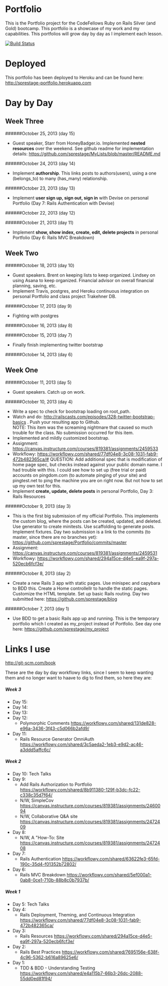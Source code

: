 Portfolio
=========
This is the Portfolio project for the CodeFellows Ruby on Rails Silver (and Gold) bootcamp.  This portfolio is a showcase
of my work and my capabilities.  This portfolios will grow day by day as I implement each lesson.

[![Build Status](https://travis-ci.org/sprestage/Portfolio.png?branch=master)](https://travis-ci.org/sprestage/Portfolio)

Deployed
========
This portfolio has been deployed to Heroku and can be found here: http://sprestage-portfolio.herokuapp.com

Day by Day
=======

Week Three
-------

######October 25, 2013 (day 15)
- Guest speaker, Starr from HoneyBadger.io.  Implemented <b>nested resources</b> over the weekend.  See github readme for
implementation details: https://github.com/sprestage/MyLists/blob/master/README.md

######October 24, 2013 (day 14) 
- Implement <b>authorship</b>.  This links posts to authors(users), using a one (belongs_to) to many (has_many) relationship.

######October 23, 2013 (day 13)
- Implement <b>user sign up, sign out, sign in</b> with Devise on personal Portfolio (Day 7: Rails Authentication with Devise)

######October 22, 2013 (day 12)

######October 21, 2013 (day 11)
- Implement <b>show, show index, create, edit, delete projects</b> in personal Portfolio (Day 6: Rails MVC Breakdown)

Week Two
-------

######October 18, 2013 (day 10)
- Guest speakers. Brent on keeping lists to keep organized.  Lindsey on using Asana to keep organized.  Financial 
 advisor on overall financial planning, saving, etc.
- Implement Travis, postgres, and Heroku continuous integration on personal Portfolio and class project Trakehner DB.

######October 17, 2013 (day 9)
- Fighting with postgres

######October 16, 2013 (day 8)

######October 15, 2013 (day 7)
- Finally finish implementing twitter bootstrap

######October 14, 2013 (day 6)

Week One
-------

######October 11, 2013 (day 5)
- Guest speakers.  Catch up on work.

######October 10, 2013 (day 4)
- Write a spec to check for bootstrap loading on root_path. 
- Watch and do: http://railscasts.com/episodes/328-twitter-bootstrap-basics . Push your resulting app to Github.  
NOTE: This item was the screaming nightmare that caused so much trouble for the class.  No submission occurred for 
this item.
- Implemented and mildly customized bootstrap.
- Assignment: https://canvas.instructure.com/courses/819381/assignments/2459533
- Workflowy: https://workflowy.com/shared/77df04e8-3c08-1031-fab9-472b482365ca/#
QUESTION: Add additional spec that is modification of home page spec, but checks instead against your public domain 
name.  I had trouble with this.  I could see how to set up (free trial or paid) accounts on pingdom.com (to automate 
pinging of your site) and pingtest.net to ping the machine you are on right now.  But not how to set up my own test 
for this.
- Implement <b>create, update, delete posts</b> in personal Portfolio, Day 3: Rails Resources


######October 9, 2013 (day 3)
- This is the first big submission of my official Portfolio.  This implements the custom blog, where the posts can 
be created, updated, and deleted.  Use generator to create minitests.  Use scaffolding to generate posts.  Implement 
fixtures.  Day two submission is a link to the commits (to master, since there are no branches yet): 
https://github.com/sprestage/Portfolio/commits/master
- Assignment: https://canvas.instructure.com/courses/819381/assignments/2459531
- Workflowy: https://workflowy.com/shared/294a15ce-d4e5-ea9f-297a-520ecb6fcf3e/

######October 8, 2013 (day 2)
- Create a new Rails 3 app with static pages.  Use minispec and capybara to BDD this.  Create a Home controllellr to 
handle the static pages.  Customize the HTML template.  Set up basic Rails routing.  Day two submitted here: 
https://github.com/sprestage/blog

######October 7, 2013 (day 1)
- Use BDD to get a basic Rails app up and running.  This is the temporary portfolio which I created as my_project 
instead of Portfolio.  See day one here: https://github.com/sprestage/my_project

Links I use
=======
http://git-scm.com/book

These are the day by day workflowy links, since I seem to keep wanting them and no longer want to haave to dig to find 
them, so here they are:

##### Week 3
* Day 15:
* Day 14:
* Day 13:
* Day 12: 
  * Polymorphic Comments https://workflowy.com/shared/131de828-e96a-3436-3f43-c5d066b2afd9/
* Day 11: 
  * Rails Resource Generator OmniAuth https://workflowy.com/shared/3c5aeda2-1eb3-e9d2-ac46-a3ddd5affc6c/

##### Week 2
* Day 10: Tech Talks
* Day 9: 
  * Add Rails Authorization to Portfolio https://workflowy.com/shared/8b911380-129f-b3dc-fc22-c338c35d7f64/
  * N/W, SimpleCov https://canvas.instructure.com/courses/819381/assignments/2460094
  * N/W, Collaborative Q&A site https://canvas.instructure.com/courses/819381/assignments/2472409
* Day 8: 
  * N/W, A "How-To: Site https://canvas.instructure.com/courses/819381/assignments/2472408
* Day 7: 
  * Rails Authentication https://workflowy.com/shared/63622fe3-65fd-190c-35d4-f01352b72802/
* Day 6: 
  * Rails MVC Breakdown https://workflowy.com/shared/5ef000a1-0ab8-0ce1-710b-88b8c0b7937b/

##### Week 1
* Day 5: Tech Talks
* Day 4: 
  * Rails Deployment, Theming, and Continuous Integration https://workflowy.com/shared/77df04e8-3c08-1031-fab9-472b482365ca/
* Day 3: 
  * Rails Resources https://workflowy.com/shared/294a15ce-d4e5-ea9f-297a-520ecb6fcf3e/
* Day 2:
  * Rails Best Practices https://workflowy.com/shared/7695156e-638f-4c96-5362-b616a89625e6/
* Day 1:
  * TDD & BDD - Understanding Testing https://workflowy.com/shared/e4a115b7-66b3-26dc-2088-55dd0ed81f94/
